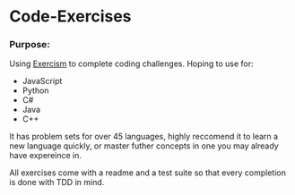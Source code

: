 # Code-Exercises

### Purpose:
Using [Exercism](http://exercism.io/) to complete coding challenges.
Hoping to use for:

* JavaScript
* Python
* C#
* Java
* C++

It has problem sets for over 45 languages, highly reccomend it to learn a new language quickly, or master futher concepts in one you may already have expereince in.

All exercises come with a readme and a test suite so that every completion is done with TDD in mind.